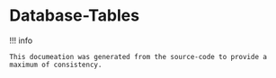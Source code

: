 # Database-Tables

!!! info

    This documeation was generated from the source-code to provide a maximum of consistency.
